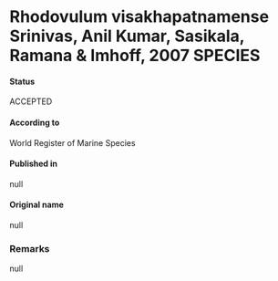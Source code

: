 Rhodovulum visakhapatnamense Srinivas, Anil Kumar, Sasikala, Ramana & Imhoff, 2007 SPECIES
=======

#### Status
ACCEPTED

#### According to
World Register of Marine Species

#### Published in
null

#### Original name
null

### Remarks
null